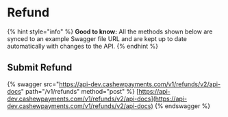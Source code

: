 # Refund

{% hint style="info" %}
**Good to know:** All the methods shown below are synced to an example Swagger file URL and are kept up to date automatically with changes to the API.
{% endhint %}

## Submit Refund

{% swagger src="https://api-dev.cashewpayments.com/v1/refunds/v2/api-docs" path="/v1/refunds" method="post" %}
[https://api-dev.cashewpayments.com/v1/refunds/v2/api-docs](https://api-dev.cashewpayments.com/v1/refunds/v2/api-docs)
{% endswagger %}
